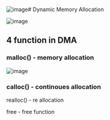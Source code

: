 ![image](https://github.com/asem-hamid/learn-c/assets/155321064/e6cdf402-8c9d-433b-a767-53af2564b1d9)# Dynamic Memory Allocation

![image](https://github.com/asem-hamid/learn-c/assets/155321064/f847ed43-8c54-4b83-ac22-75074d1c4a1a)


## 4 function in DMA

### malloc()  - memory allocation 

![image](https://github.com/asem-hamid/learn-c/assets/155321064/711c2b38-109c-4733-b0cb-ab1d86317ae1)

### calloc()  - continoues allocation

realloc() - re allocation

free      - free function
